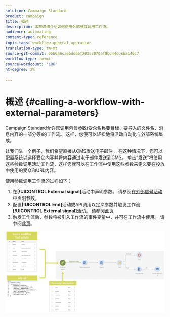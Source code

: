 ```yaml
---
solution: Campaign Standard
product: campaign
title: 概述
description: 本节详细介绍如何使用外部参数调用工作流。
audience: automating
content-type: reference
topic-tags: workflow-general-operation
translation-type: tm+mt
source-git-commit: 05b6a9caebdd65f20357070af8bd44cb8ba146c7
workflow-type: tm+mt
source-wordcount: '186'
ht-degree: 2%

---
```



# 概述 {#calling-a-workflow-with-external-parameters}

Campaign Standard允许您调用包含参数(受众名称要目标、要导入的文件名、消息内容的一部分等)的工作流。 这样，您便可以轻松地将活动自动化与外部系统集成。

让我们举一个例子，我们希望直接从CMS发送电子邮件。 在这种情况下，您可以配置系统以选择受众内容并将内容通过电子邮件发送到CMS。 单击“发送”将使用这些参数调用活动工作流，这样您就可以在工作流中使用这些参数来定义要在投放中使用的受众和URL内容。

使用参数调用工作流的过程如下：

1. 在&#x200B;**[!UICONTROL External signal]**&#x200B;活动中声明参数。 请参阅[在外部信号活动](../../automating/using/declaring-parameters-external-signal.md)中声明参数。
1. 配置&#x200B;**[!UICONTROL End]**&#x200B;活动或API调用以定义参数并触发工作流&#x200B;**[!UICONTROL External signal]**&#x200B;活动。 请参阅[此页](../../automating/using/defining-parameters-calling-workflow.md)
1. 触发工作流后，参数将被引入工作流的事件变量中，并可在工作流中使用。 请参阅[此页](../../automating/using/customizing-workflow-external-parameters.md)。

![](assets/extsignal_process.png)
